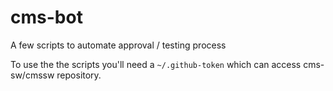 # cms-bot
A few scripts to automate approval / testing process 

To use the the scripts you'll need a `~/.github-token` which can access
cms-sw/cmssw repository.
